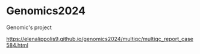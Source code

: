 # Genomics2024
Genomic's project 

https://elenalippolis9.github.io/genomics2024/multiqc/multiqc_report_case584.html
